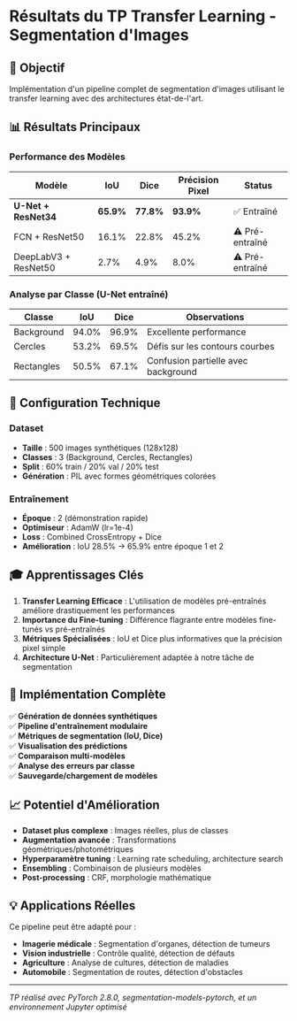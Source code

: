 # Résultats du TP Transfer Learning - Segmentation d'Images

## 🎯 Objectif
Implémentation d'un pipeline complet de segmentation d'images utilisant le transfer learning avec des architectures état-de-l'art.

## 📊 Résultats Principaux

### Performance des Modèles
| Modèle | IoU | Dice | Précision Pixel | Status |
|--------|-----|------|-----------------|--------|
| **U-Net + ResNet34** | **65.9%** | **77.8%** | **93.9%** | ✅ Entraîné |
| FCN + ResNet50 | 16.1% | 22.8% | 45.2% | ⚠️ Pré-entraîné |
| DeepLabV3 + ResNet50 | 2.7% | 4.9% | 8.0% | ⚠️ Pré-entraîné |

### Analyse par Classe (U-Net entraîné)
| Classe | IoU | Dice | Observations |
|--------|-----|------|--------------|
| Background | 94.0% | 96.9% | Excellente performance |
| Cercles | 53.2% | 69.5% | Défis sur les contours courbes |
| Rectangles | 50.5% | 67.1% | Confusion partielle avec background |

## 🔧 Configuration Technique

### Dataset
- **Taille** : 500 images synthétiques (128x128)
- **Classes** : 3 (Background, Cercles, Rectangles)
- **Split** : 60% train / 20% val / 20% test
- **Génération** : PIL avec formes géométriques colorées

### Entraînement
- **Époque** : 2 (démonstration rapide)
- **Optimiseur** : AdamW (lr=1e-4)
- **Loss** : Combined CrossEntropy + Dice
- **Amélioration** : IoU 28.5% → 65.9% entre époque 1 et 2

## 🎓 Apprentissages Clés

1. **Transfer Learning Efficace** : L'utilisation de modèles pré-entraînés améliore drastiquement les performances
2. **Importance du Fine-tuning** : Différence flagrante entre modèles fine-tunés vs pré-entraînés
3. **Métriques Spécialisées** : IoU et Dice plus informatives que la précision pixel simple
4. **Architecture U-Net** : Particulièrement adaptée à notre tâche de segmentation

## 🚀 Implémentation Complète

✅ **Génération de données synthétiques**  
✅ **Pipeline d'entraînement modulaire**  
✅ **Métriques de segmentation (IoU, Dice)**  
✅ **Visualisation des prédictions**  
✅ **Comparaison multi-modèles**  
✅ **Analyse des erreurs par classe**  
✅ **Sauvegarde/chargement de modèles**  

## 📈 Potentiel d'Amélioration

- **Dataset plus complexe** : Images réelles, plus de classes
- **Augmentation avancée** : Transformations géométriques/photométriques
- **Hyperparamètre tuning** : Learning rate scheduling, architecture search
- **Ensembling** : Combinaison de plusieurs modèles
- **Post-processing** : CRF, morphologie mathématique

## 💡 Applications Réelles

Ce pipeline peut être adapté pour :
- **Imagerie médicale** : Segmentation d'organes, détection de tumeurs
- **Vision industrielle** : Contrôle qualité, détection de défauts
- **Agriculture** : Analyse de cultures, détection de maladies
- **Automobile** : Segmentation de routes, détection d'obstacles

---
*TP réalisé avec PyTorch 2.8.0, segmentation-models-pytorch, et un environnement Jupyter optimisé*
